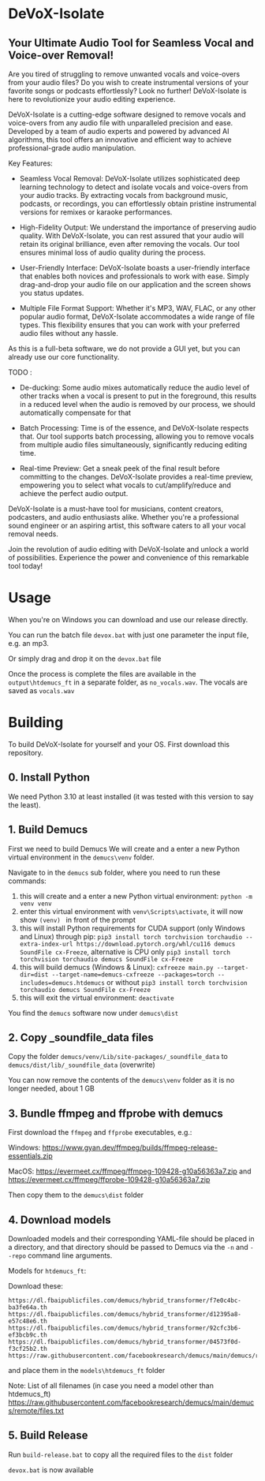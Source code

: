 # DeVoX-Isolate
## Your Ultimate Audio Tool for Seamless Vocal and Voice-over Removal!

Are you tired of struggling to remove unwanted vocals and voice-overs from your audio files? Do you wish to create instrumental versions of your favorite songs or podcasts effortlessly? Look no further! DeVoX-Isolate is here to revolutionize your audio editing experience.

DeVoX-Isolate is a cutting-edge software designed to remove vocals and voice-overs from any audio file with unparalleled precision and ease. Developed by a team of audio experts and powered by advanced AI algorithms, this tool offers an innovative and efficient way to achieve professional-grade audio manipulation.

Key Features:

*    Seamless Vocal Removal: DeVoX-Isolate utilizes sophisticated deep learning technology to detect and isolate vocals and voice-overs from your audio tracks. By extracting vocals from background music, podcasts, or recordings, you can effortlessly obtain pristine instrumental versions for remixes or karaoke performances.

*    High-Fidelity Output: We understand the importance of preserving audio quality. With DeVoX-Isolate, you can rest assured that your audio will retain its original brilliance, even after removing the vocals. Our tool ensures minimal loss of audio quality during the process.

*    User-Friendly Interface: DeVoX-Isolate boasts a user-friendly interface that enables both novices and professionals to work with ease. Simply drag-and-drop your audio file on our application and the screen shows you status updates.

*    Multiple File Format Support: Whether it's MP3, WAV, FLAC, or any other popular audio format, DeVoX-Isolate accommodates a wide range of file types. This flexibility ensures that you can work with your preferred audio files without any hassle.

As this is a full-beta software, we do not provide a GUI yet, but you can already use our core functionality.

TODO :
*   De-ducking: Some audio mixes automatically reduce the audio level of other tracks when a vocal is present to put in the foreground, this results in a reduced level when the audio is removed by our process, we should automatically compensate for that

*	Batch Processing: Time is of the essence, and DeVoX-Isolate respects that. Our tool supports batch processing, allowing you to remove vocals from multiple audio files simultaneously, significantly reducing editing time.

*	Real-time Preview: Get a sneak peek of the final result before committing to the changes. DeVoX-Isolate provides a real-time preview, empowering you to select what vocals to cut/amplify/reduce and achieve the perfect audio output.

DeVoX-Isolate is a must-have tool for musicians, content creators, podcasters, and audio enthusiasts alike. Whether you're a professional sound engineer or an aspiring artist, this software caters to all your vocal removal needs.

Join the revolution of audio editing with DeVoX-Isolate and unlock a world of possibilities. Experience the power and convenience of this remarkable tool today!

# Usage

When you're on Windows you can download and use our release directly.

You can run the batch file `devox.bat` with just one parameter the input file, e.g. an mp3.

Or simply drag and drop it on the `devox.bat` file

Once the process is complete the files are available in the `output\htdemucs_ft` in a separate folder, as `no_vocals.wav`. The vocals are saved as `vocals.wav`

# Building

To build DeVoX-Isolate for yourself and your OS. First download this repository.

## 0. Install Python

We need Python 3.10 at least installed (it was tested with this version to say the least).

## 1. Build Demucs

First we need to build Demucs
We will create and a enter a new Python virtual environment in the `demucs\venv` folder.

Navigate to in the `demucs` sub folder, where you need to run these commands:
1. this will create and a enter a new Python virtual environment: `python -m venv venv`
2. enter this virtual environment with `venv\Scripts\activate`, it will now show `(venv) ` in front of the prompt
3. this will install Python requirements for CUDA support (only Windows and Linux) through pip: `pip3 install torch torchvision torchaudio --extra-index-url https://download.pytorch.org/whl/cu116 demucs SoundFile cx-Freeze`, alternative is CPU only `pip3 install torch torchvision torchaudio demucs SoundFile cx-Freeze`
4. this will build demucs (Windows & Linux): `cxfreeze main.py --target-dir=dist --target-name=demucs-cxfreeze --packages=torch --includes=demucs.htdemucs`
or without `pip3 install torch torchvision torchaudio demucs SoundFile cx-Freeze`
5. this will exit the virtual environment: `deactivate`

You find the `demucs` software now under `demucs\dist`

## 2. Copy _soundfile_data files

Copy the folder `demucs/venv/Lib/site-packages/_soundfile_data` to `demucs/dist/lib/_soundfile_data` (overwrite)

You can now remove the contents of the `demucs\venv` folder as it is no longer needed, about 1 GB

## 3. Bundle ffmpeg and ffprobe with demucs


First download the `ffmpeg` and `ffprobe` executables, e.g.:

Windows: https://www.gyan.dev/ffmpeg/builds/ffmpeg-release-essentials.zip

MacOS: https://evermeet.cx/ffmpeg/ffmpeg-109428-g10a56363a7.zip and https://evermeet.cx/ffmpeg/ffprobe-109428-g10a56363a7.zip

Then copy them to the `demucs\dist` folder

## 4. Download models

Downloaded models and their corresponding YAML-file should be placed in a directory, and that directory should be passed to Demucs via the `-n` and `--repo` command line arguments.

Models for `htdemucs_ft`:

Download these:

    https://dl.fbaipublicfiles.com/demucs/hybrid_transformer/f7e0c4bc-ba3fe64a.th
    https://dl.fbaipublicfiles.com/demucs/hybrid_transformer/d12395a8-e57c48e6.th
    https://dl.fbaipublicfiles.com/demucs/hybrid_transformer/92cfc3b6-ef3bcb9c.th
    https://dl.fbaipublicfiles.com/demucs/hybrid_transformer/04573f0d-f3cf25b2.th
    https://raw.githubusercontent.com/facebookresearch/demucs/main/demucs/remote/htdemucs_ft.yaml

and place them in the `models\htdemucs_ft` folder

Note: List of all filenames (in case you need a model other than htdemucs_ft) https://raw.githubusercontent.com/facebookresearch/demucs/main/demucs/remote/files.txt

## 5. Build Release

Run `build-release.bat` to copy all the required files to the `dist` folder

`devox.bat` is now available